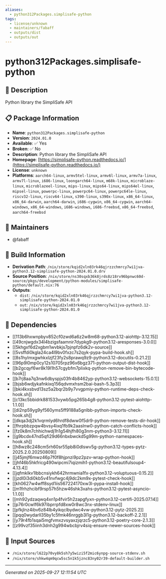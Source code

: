 ```yaml
---
aliases:
  - python312Packages.simplisafe-python
tags:
  - license/unknown
  - maintainers/fabaff
  - outputs/dist
  - outputs/out
---
```


# python312Packages.simplisafe-python

## 📝 Description

Python library the SimpliSafe API

## 📋 Package Information

- **Name**: `python312Packages.simplisafe-python`
- **Version**: `2024.01.0`
- **Available**: ✅ Yes
- **Broken**: ✅ No
- **Description**: Python library the SimpliSafe API
- **Homepage**: [https://simplisafe-python.readthedocs.io/](https://simplisafe-python.readthedocs.io/)
- **License**: `unknown`
- **Platforms**: `aarch64-linux`, `armv5tel-linux`, `armv6l-linux`, `armv7a-linux`, `armv7l-linux`, `i686-linux`, `loongarch64-linux`, `m68k-linux`, `microblaze-linux`, `microblazeel-linux`, `mips-linux`, `mips64-linux`, `mips64el-linux`, `mipsel-linux`, `powerpc-linux`, `powerpc64-linux`, `powerpc64le-linux`, `riscv32-linux`, `riscv64-linux`, `s390-linux`, `s390x-linux`, `x86_64-linux`, `x86_64-darwin`, `aarch64-darwin`, `i686-cygwin`, `x86_64-cygwin`, `aarch64-windows`, `x86_64-windows`, `i686-windows`, `i686-freebsd`, `x86_64-freebsd`, `aarch64-freebsd`
## 👥 Maintainers

- @fabaff


## 🔧 Build Information

- **Derivation Path**: `/nix/store/kqid2xln03rk46qjrzzchmrcy7wi1jva-python3.12-simplisafe-python-2024.01.0.drv`
- **Source Position**: `/nix/store/ns30sqxb36k8jrds8z18rv96bpnwc60d-source/pkgs/development/python-modules/simplisafe-python/default.nix:76`
- **Outputs**:
  - `dist`:  `/nix/store/kqid2xln03rk46qjrzzchmrcy7wi1jva-python3.12-simplisafe-python-2024.01.0`
  - `out`:  `/nix/store/kqid2xln03rk46qjrzzchmrcy7wi1jva-python3.12-simplisafe-python-2024.01.0`

## 🔗 Dependencies

- [[113b6hxwnpbyv852cf0zwd6a6z2w8m68-python3.12-aiohttp-3.12.15]]
- [[49cnjwgdx34l4bzigsfaamnir7dypkg9-python3.12-aresponses-3.0.0]]
- [[5khgxf6d2xgbm1wvbkjs7pjnpfz6dk2v-source]]
- [[5vsffdi0kgla24ca4l9bv0fxzc7s2qyk-pypa-build-hook.sh]]
- [[8s1hylmxgwhkxlzjf23fy2s8prawq9z9-python3.12-docutils-0.21.2]]
- [[96p9l0mp0cy12s10705rpz96x6bgz371-python-output-dist-hook]]
- [[b2gcqyf6wr8k19l1h57cgybfm7plixkq-python-remove-bin-bytecode-hook]]
- [[b7rj8aa7q3nw6dbyspjs03fr4b8462yp-python3.12-websockets-15.0.1]]
- [[bjsb6wdjykafnkixq156qdvmxhsm2bai-bash-5.3p3]]
- [[bki4kxsbvd13sz5a2bqr2b9y7vvgpmiy-python-runtime-deps-check-hook.sh]]
- [[c13kc5bbidrk881533vywb5pg265b4g8-python3.12-pytest-aiohttp-1.1.0]]
- [[di2np59yg9yf560yms5ff9188a5gnlbb-python-imports-check-hook.sh]]
- [[dkqa3dj2k1vqrmlyd6hrdf8dww0f5dr9-python-remove-tests-dir-hook]]
- [[fhrpbbzpqw4bvsy4ixq1fb9k2aaslnw0-python-catch-conflicts-hook]]
- [[fz0k8m7chhichwdj1h1g54hjfh80g3nm-python3-3.12.11]]
- [[g9bcdx47nd5qfi29d66nbxbwckd5g99m-python-namespaces-hook.sh]]
- [[h8wz8c248cm5rh60sr55pb8i0dlswv5g-python3.12-types-pytz-2025.2.0.20250809]]
- [[j45jmjf6mwz46p7f0f8hjpnzi9pz2pzv-wrap-python-hook]]
- [[jhf46b5hkfricg490wipcmi7iqizmih1-python3.12-beautifulsoup4-4.13.4]]
- [[jqfmklkv1lbbcnsiykh642hrmwnia1fx-python3.12-voluptuous-0.15.2]]
- [[jzdl0i3di0kb5v41nvfwgc4j9dc2km9x-pytest-check-hook]]
- [[kh0627w4wff8syd1iis567224170xw3l-pypa-install-hook]]
- [[m1frhzhcibf9rsp57h5hzw46shk3xahs-python3.12-pytest-asyncio-1.1.0]]
- [[mh92ydzaqwq4xn1p4fvir5h2zapgfyxn-python3.12-certifi-2025.07.14]]
- [[p76r0cwlf6k97ibprrpfd8xw0r8wc3nx-stdenv-linux]]
- [[pfkjlnz4ibv6z84lb4yikqclbydwc4vw-python3.12-pytz-2025.2]]
- [[pqq0wydarll35by1c5fmk46nrggb3l1g-python3.12-backoff-2.2.1]]
- [[y79r4fb1sqai5mgfvmxzvsyaxzjqrzc5-python3.12-poetry-core-2.1.3]]
- [[z99vzf35iinh3dnh2g994wbcbjrv4siq-ensure-newer-sources-hook]]

## 📁 Input Sources

- `/nix/store/l622p70vy8k5sh7y5wizi5f2mic6ynpg-source-stdenv.sh`
- `/nix/store/shkw4qm9qcw5sc5n1k5jznc83ny02r39-default-builder.sh`

---
*Generated on 2025-09-27 12:11:54 UTC*
